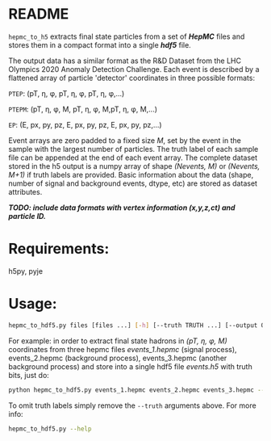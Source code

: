 # README
```hepmc_to_h5``` extracts final state particles from a set of ***HepMC*** files and stores them in a compact format into a single ***hdf5*** file.

The output data has a similar format as the R&D Dataset from the LHC Olympics 2020 Anomaly Detection Challenge. Each event is described by a flattened array of particle 'detector' coordinates in three possible formats:  

  ```PTEP```:  (pT, η, φ, pT, η, φ, pT, η, φ,...) 
  
  ```PTEPM```: (pT, η, φ, M, pT, η, φ, M,pT, η, φ, M,...)
  
  ```EP```:    (E, px, py, pz, E, px, py, pz, E, px, py, pz,...)
 
Event arrays are zero padded to a fixed size *M*, set by the event in the sample with the largest number of particles. The truth label of each sample file can be appended at the end of each event array. The complete dataset stored in the h5 output is a numpy array of shape *(Nevents, M)* or *(Nevents, M+1)* if truth labels are  provided. Basic information about the data (shape, number of signal and background events, dtype, etc) are stored as dataset attributes. 

***TODO: include data formats with vertex information (x,y,z,ct) and particle ID.*** 

# Requirements: 
h5py, pyje

# Usage:
```bash
hepmc_to_hdf5.py files [files ...] [-h] [--truth TRUTH ...] [--output OUTPUT] [--dtype DTYPE]
```
For example: in order to extract final state hadrons in *(pT, η, φ, M)* coordinates from three hepmc files *events_1.hepmc* (signal process), events_2.hepmc (background process), events_3.hepmc (another background process) and store into a single hdf5 file *events.h5* with truth bits, just do:
```bash
python hepmc_to_hdf5.py events_1.hepmc events_2.hepmc events_3.hepmc --truth 1 0 0 --output events.h5 --dtype PTEPM
```
To omit truth labels simply remove the ```--truth``` arguments above. For more info: 
```bash
hepmc_to_hdf5.py --help
```
